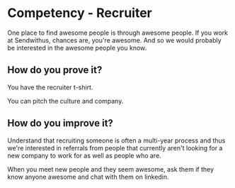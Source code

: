 # Competency - Recruiter

One place to find awesome people is through awesome people.  If you work at Sendwithus, chances are, you're awesome.  And so we would probably be interested in the awesome people you know.

## How do you prove it?

You have the recruiter t-shirt.

You can pitch the culture and company.

## How do you improve it?

Understand that recruiting someone is often a multi-year process and thus we're interested in referrals from people that currently aren't looking for a new company to work for as well as people who are.

When you meet new people and they seem awesome, ask them if they know anyone awesome and chat with them on linkedin.

